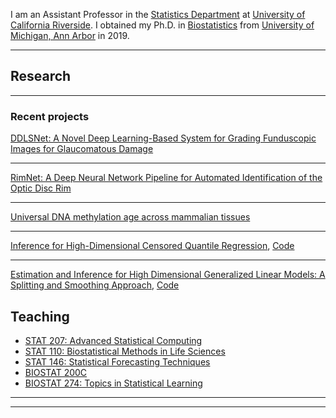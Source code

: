 
I am an Assistant Professor in the [Statistics Department](https://statistics.ucr.edu/) at [University of California Riverside](https://www.ucr.edu/). I obtained my Ph.D. in [Biostatistics](https://sph.umich.edu/biostat/) from [University of Michigan, Ann Arbor](https://umich.edu/) in 2019.

---

## Research

---

### Recent projects

[DDLSNet: A Novel Deep Learning-Based System for Grading Funduscopic Images for Glaucomatous Damage](https://www.ophthalmologyscience.org/article/S2666-9145(22)00144-0/fulltext)
<!-- <img src="images/dummy_thumbnail.jpg?raw=true"/> -->

---

[RimNet: A Deep Neural Network Pipeline for Automated Identification of the Optic Disc Rim](https://www.ophthalmologyscience.org/article/S2666-9145(22)00133-6/fulltext)
<!-- <img src="images/dummy_thumbnail.jpg?raw=true"/> -->

---

[Universal DNA methylation age across mammalian tissues](https://www.biorxiv.org/content/10.1101/2021.01.18.426733v1.full)
<!-- <img src="images/dummy_thumbnail.jpg?raw=true"/> -->

---

[Inference for High-Dimensional Censored Quantile Regression](https://www.tandfonline.com/doi/abs/10.1080/01621459.2021.1957900?journalCode=uasa20),
[Code](https://github.com/feizhe/HDCQR_Paper)
<!-- <img src="images/dummy_thumbnail.jpg?raw=true"/> -->

---

[Estimation and Inference for High Dimensional Generalized Linear Models: A Splitting and Smoothing Approach](https://www.jmlr.org/papers/v22/19-132.html),
[Code](https://github.com/feizhe/SSHDI)

## Teaching

- [STAT 207: Advanced Statistical Computing](https://feizhe.github.io/STAT_207/)
- [STAT 110: Biostatistical Methods in Life Sciences](https://elearn.ucr.edu/)
- [STAT 146: Statistical Forecasting Techniques](https://elearn.ucr.edu/)
- [BIOSTAT 200C](https://ccle.ucla.edu/)
- [BIOSTAT 274: Topics in Statistical Learning](https://ccle.ucla.edu/)

---




---
<!-- <p style="font-size:11px">Page template forked from <a href="https://github.com/evanca/quick-portfolio">evanca</a></p> -->
<!-- Remove above link if you don't want to attibute -->
